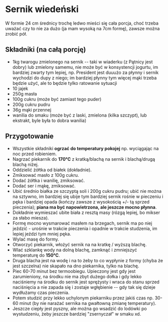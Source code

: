 # Sernik wiedeński
W formie 24 cm średnicy trochę ledwo mieści się cała porcja, choć trzeba uważać czy to nie za dużo (ja mam wysoką na 7cm formę), zawsze można zrobić pół.

## Składniki (na całą porcję)
- 1kg twarogu zmielonego na sernik -- taki w wiaderku (z Pątnicy jest dobry) lub zmielony samemu, nie może być w konsystencji jogurtu, im bardziej zwarty tym lepiej, np. President jest duuużo za płynny i sernik wychodzi do dupy z niego; im bardziej płynny tym więcej mąki trzeba będzie użyć, ale to będzie tylko ratowanie sytuacji
- 10 jajek
- 250g masła
- 100g cukru (może być zamiast tego puder)
- 200g cukru pudru
- 36g mąki przennej
- wanilia do smaku (może być z laski, zmielona (kilka szczypt), lub ekstrakt, byle była to dobra wanilia)

## Przygotowanie
- Wszystkie składniki __ogrzać do temperatury pokojej__ np. wyciągając na noc przed robieniem.
- Nagrzać piekarnik do __170°C__ z kratką/blachą na sernik i blachą/drugą blachą niżej.
- Oddzielić żółtka od białek (dokładnie).
- Zmiksować masło z 100g cukru.
- Dodać żółtka i wanilię, zmiksować.
- Dodać ser i mąkę, zmiksować.
- Ubić średnio białka ze szczyptą soli i 200g cukru pudru; ubić nie można na sztywno, im bardziej się ubije tym bardziej sernik rośnie w pieczeniu i pęka i bardziej opada (kończy zawsze z wysokością +/- tą sprzed pieczenia); __piana ma być napowietrzona, ale jeszcze mocno płynna__.
- Dokładnie wymieszać ubite biała z resztą masy (rózgą lepiej, bo mikser za słabo miesza).
- Formę mocno wysmarować masłem na brzegach, sernik ma po niej jeździć - urośnie w trakcie pieczenia i opadnie w trakcie studzenia, im lepiej jeździ tym mniej pęka.
- Wylać masę do formy.
- Otworzyć piekarnik, włożyć sernik na na kratkę / wyższą blachę.
- Wlać szklankę wody na dolną blachę, zamknąć i zmniejszyć temperaturę do __150°C__.
- Druga blacha jest na wodę i na to żeby to co wypłynie z formy (chyba że jest szczelna) nie skapało na dno piekarnika, tylko na blachę.
- Piec 60-70 minut bez termoobiegu. Upieczony jest gdy jest zarumieniony, na środku nie ma zbyt dużego dołka i gdy lekko naciśniemy na środku do sernik jest sprężysty i wraca do stanu sprzed naciśnięcia a nie zapada się i zostaje wgłębienie -- gdy tak się dzieje wydłużamy czas pieczenia.
- Potem studzić przy lekko uchylonym piekarniku przez jakiś czas np. 30-60 minut (by nie narażać sernika na gwałtowną zmianę temperatury).
- Jeszcze ciepły jest pyszny, ale można go wsadzić do lodówki po wystudzeniu, żeby jeszcze bardziej "zsernyczał" w smaku xd.
